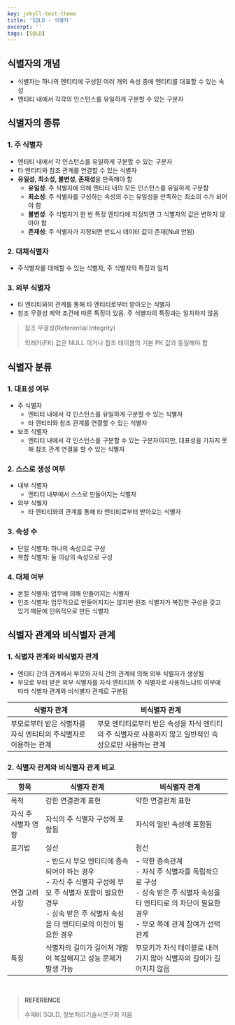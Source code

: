 ```yaml
---
key: jekyll-text-theme
title: 'SQLD - 식별자'
excerpt: ''
tags: [SQLD]
---
```




## 식별자의 개념

* 식별자는 하나의 엔티티에 구성된 여러 개의 속성 중에 엔티티를 대표할 수 있는 속성
* 엔티티 내에서 각각의 인스턴스를 유일하게 구분할 수 있는 구분자

## 식별자의 종류

### 1. 주 식별자

* 엔티티 내에서 각 인스턴스를 유일하게 구분할 수 있는 구분자
* 타 엔티티와 참조 관계를 연결할 수 있는 식별자
* **유일성, 최소성, 불변성, 존재성**을 만족해야 함
  * **유일성**: 주 식별자에 의해 엔티티 내의 모든 인스턴스를 유일하게 구분함
  * **최소성**: 주 식별자를 구성하는 속성의 수는 유일성을 만족하는 최소의 수가 되어야 함
  * **불변성**: 주 식벌자가 한 번 특정 엔티티에 지정되면 그 식별자의 값은 변하지 않아야 함
  * **존재성**: 주 식별자가 지정되면 반드시 데이터 값이 존재(Null 안됨)

### 2. 대체식별자

* 주식별자를 대체할 수 있는 식별자, 주 식별자의 특징과 일치

### 3. 외부 식별자

* 타 엔티티와의 관계를 통해 타 엔티티로부터 받아오는 식별자
* 참조 무결성 제약 조건에 따른 특징이 있음. 주 식별자의 특징과는 일치하지 않음

> 참조 무결성(Referential lntegrity)
>
> 외래키(FK) 값은 NULL 이거나 참조 테이블의 기본 PK 값과 동일해야 함



## 식별자 분류

### 1. 대표성 여부

* 주 식별자
  * 엔티티 내에서 각 인스턴스를 유일하게 구분할 수 있는 식별자
  * 타 엔티티와 참조 관계를 연결할 수 있는 식별자
* 보조 식별자
  * 엔티티 내에서 각 인스턴스를 구분할 수 있는 구분자이지만, 대표성을 가지지 못해 참조 관계 연결을 할 수 있는 식별자

### 2. 스스로 생성 여부

* 내부 식별자
  * 엔티티 내부에서 스스로 만들어지는 식별자
* 외부 식별자
  * 타 엔티티와의 관계를 통해 타 엔티티로부터 받아오는 식별자

### 3. 속성 수

* 단일 식별자: 하나의 속성으로 구성
* 복합 식별자: 둘 이상의 속성으로 구성

### 4. 대체 여부

* 본질 식별자: 업무에 의해 만들어지는 식별자
* 인조 식별자: 업무적으로 만들어지지는 않지만 원조 식별자가 복잡한 구성을 갖고 있기 때문에 인위적으로 만든 식별자



## 식별자 관계와 비식별자 관계

### 1. 식별자 관계와 비식별자 관계

* 엔티티 간의 관계에서 부모와 자식 간의 관계에 의해 외부 식별자가 생성됨
* 부모로 부터 받은 외부 식별자를 자식 엔티티의  주 식별자로 사용하느냐의 여부에 따라 식별자 관계와 비식별자 관계로 구분됨

| 식별자 관계                                                  | 비식별자 관계                                                |
| ------------------------------------------------------------ | ------------------------------------------------------------ |
| 부모로부터 받은 식별자를 자식 엔티티의 주식별자로 이용하는 관계 | 부모 엔티티로부터 받은 속성을 자식 엔티티의 주 식별자로 사용하지 않고 일반적인 속성으로만 사용하는 관계 |

### 2. 식별자 관계와 비식별자 관계 비교

| 항목                | 식별자 관계                                                  | 비식별자 관계                                                |
| ------------------- | ------------------------------------------------------------ | ------------------------------------------------------------ |
| 목적                | 강한 연결관계 표현                                           | 약한 연결관계 표현                                           |
| 자식 주 식별자 영향 | 자식의 주 식별자 구성에 포함됨                               | 자식의 일반 속성에 포함됨                                    |
| 표기법              | 실선                                                         | 점선                                                         |
| 연결 고려사항       | - 반드시 부모 엔티티에 종속되어야 하는 경우<br/>- 자식 주 식별자 구성에 부모 주 식별자 포함이 필요한 경우<br/>- 상속 받은 주 식별자 속성을 타 엔티티로의 이전이 필요한 경우 | - 약한 종속관계<br/>- 자식 주 식별자를 독립적으로 구성<br/>- 상속 받은 주 식별자 속성을 타 엔티티로 의 차단이 필요한 경우<br/>- 부모 쪽에 관계 참여가 선택 관계 |
| 특징                | 식별자의 길이가 길어져 개발이 복잡해지고 성능 문제가 발생 가능 | 부모키가 자식 테이블로 내려가지 않아 식별자의 길이가 길어지지 않음 |

  <br/>

> **REFERENCE**
>
> 수제비 SQLD,  정보처리기술사연구회 지음
